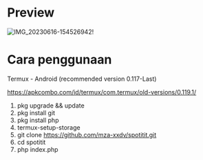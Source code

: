 # Preview
![IMG_20230616-154526942!](IMG_20230616-154526942.jpg)


# Cara penggunaan
Termux - Android (recommended version 0.117-Last)

https://apkcombo.com/id/termux/com.termux/old-versions/0.119.1/

1. pkg upgrade && update
2. pkg install git
3. pkg install php
4. termux-setup-storage
5. git clone https://github.com/mza-xxdv/spotitit.git
6. cd spotitit
7. php index.php

